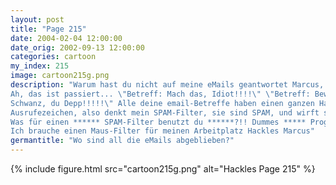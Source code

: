 ```yaml
---
layout: post
title: "Page 215"
date: 2004-02-04 12:00:00
date_orig: 2002-09-13 12:00:00
categories: cartoon
my_index: 215
image: cartoon215g.png
description: "Warum hast du nicht auf meine eMails geantwortet Marcus, ich habe in letzter Zeit keine eMails von dir bekommen.
Ah, das ist passiert... \"Betreff: Mach das, Idiot!!!!\" \"Betreff: Beweg deinen 
Schwanz, du Depp!!!!!\" Alle deine email-Betreffe haben einen ganzen Haufen von
Ausrufezeichen, also denkt mein SPAM-Filter, sie sind SPAM, und wirft sie weg
Was für einen ****** SPAM-Filter benutzt du ******?!! Dummes ***** Programm!!
Ich brauche einen Maus-Filter für meinen Arbeitplatz Hackles Marcus"
germantitle: "Wo sind all die eMails abgeblieben?"
---
```


{% include figure.html src="cartoon215g.png" alt="Hackles Page 215"  %}
